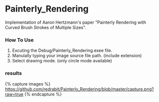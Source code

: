# Painterly_Rendering
Implementation of Aaron Hertzmann's paper "Painterly Rendering with Curved Brush Strokes of Multiple Sizes".

### How To Use
1. Excuting the Debug/Painterly_Rendering.exee file.
2. Manulally typing your image source file path. (include extension)
3. Select drawing mode. (only circle mode available)

### results
{% capture images %}
    https://github.com/redrabit/Painterly_Rendering/blob/master/capture.png?raw=true
{% endcapture %}
